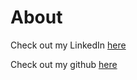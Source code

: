 # About

Check out my LinkedIn [here](https://www.linkedin.com/in/phyuthwekhaing)

Check out my github [here](https://github.com/phyuthwekhaing)

